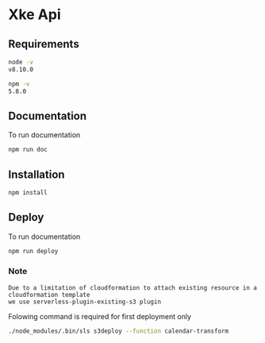 # Xke Api

## Requirements

```bash
node -v
v8.10.0
```

```bash
npm -v
5.8.0
```

## Documentation

To run documentation

``` bash
npm run doc
```

## Installation

``` bash
npm install
```

## Deploy

To run documentation

``` bash
npm run deploy
```

### Note
```
Due to a limitation of cloudformation to attach existing resource in a cloudformation template
we use serverless-plugin-existing-s3 plugin
```

Folowing command is required for first deployment only
```bash
./node_modules/.bin/sls s3deploy --function calendar-transform
```
